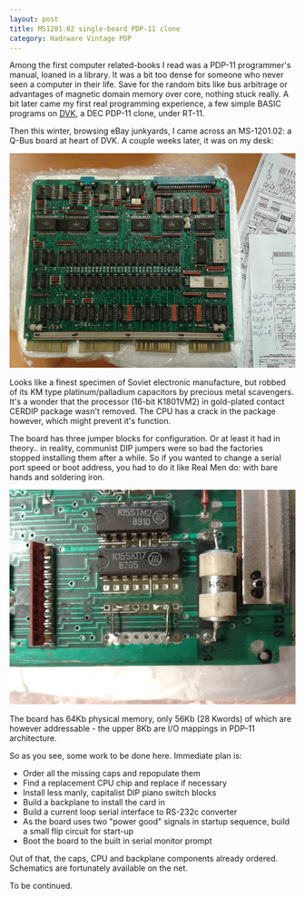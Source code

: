 ```yaml
---
layout: post
title: MS1201.02 single-board PDP-11 clone
category: Hadrware Vintage PDP
---
```


Among the first computer related-books I read was a PDP-11 programmer's manual, loaned in a library. It was a bit too dense for someone who never seen a computer in their life. Save for the random bits like bus arbitrage or advantages of magnetic domain memory over core, nothing stuck really. A bit later came my first real programming experience, a few simple BASIC programs on [DVK](https://en.wikipedia.org/wiki/DVK), a DEC PDP-11 clone, under RT-11.

Then this winter, browsing eBay junkyards, I came across an MS-1201.02: a Q-Bus board at heart of DVK. A couple weeks later, it was on my desk:

![MS1201.02](/images/pdp_11/1.jpg)

Looks like a finest specimen of Soviet electronic manufacture, but robbed of its KM type platinum/palladium capacitors by precious metal scavengers. It's a wonder that the processor (16-bit K1801VM2) in gold-plated contact CERDIP package wasn't removed. The CPU has a crack in the package however, which might prevent it's function.

The board has three jumper blocks for configuration. Or at least it had in theory.. in reality, communist DIP jumpers were so bad the factories stopped installing them after a while. So if you wanted to change a serial port speed or boot address, you had to do it like Real Men do: with bare hands and soldering iron.

![Jumper block](/images/pdp_11/3.jpg)

The board has 64Kb physical memory, only 56Kb (28 Kwords) of which are however addressable - the upper 8Kb are I/O mappings in PDP-11 architecture.

So as you see, some work to be done here. Immediate plan is:

* Order all the missing caps and repopulate them
* Find a replacement CPU chip and replace if necessary
* Install less manly, capitalist DIP piano switch blocks
* Build a backplane to install the card in
* Build a current loop serial interface to RS-232c converter
* As the board uses two "power good" signals in startup sequence, build a small flip circuit for start-up
* Boot the board to the built in serial monitor prompt

Out of that, the caps, CPU and backplane components already ordered. Schematics are fortunately available on the net.

To be continued.

